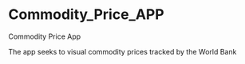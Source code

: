# Commodity_Price_APP
Commodity Price App

The app seeks to visual commodity prices tracked by the World Bank
